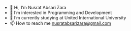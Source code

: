 - 👋 Hi, I’m Nusrat Absari Zara
- 👀 I’m interested in Programming and Development
- 🌱 I’m currently studying at United International University
- 📫 How to reach me nusratabsarizara@gmail.com

<!---
nusratabsarizara12/nusratabsarizara12 is a ✨ special ✨ repository because its `README.md` (this file) appears on your GitHub profile.
You can click the Preview link to take a look at your changes.
--->
